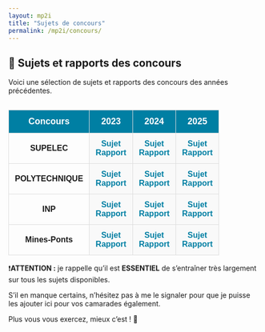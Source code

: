 ```yaml
---
layout: mp2i
title: "Sujets de concours"
permalink: /mp2i/concours/
---
```



<style>
  .concours-table {
    width: 100%;
    border-collapse: collapse;
    font-family: Arial, sans-serif;
    text-align: center;
    margin-top: 30px;
  }

  .concours-table th, .concours-table td {
    padding: 12px;
    border: 1px solid #ddd;
  }

  .concours-table th {
    background-color: #007fa3;
    color: white;
    font-size: 1.1em;
  }

  .concours-table td.subject-cell {
    background-color: #f9f9f9;
  }

  .concours-table tr:hover {
    background-color: #f1f1f1;
  }

  .concours-table a {
    color: #007fa3;
    text-decoration: none;
    font-weight: bold;
  }

  .concours-table a:hover {
    text-decoration: underline;
  }
</style>

## 📝 Sujets et rapports des concours

Voici une sélection de sujets et rapports des concours des années précédentes.

<table class="concours-table">
  <thead>
    <tr>
      <th>Concours</th>
      <th>2023</th>
      <th>2024</th>
      <th>2025</th>
    </tr>
  </thead>
  <tbody>
    <tr>
      <td><strong>SUPELEC</strong></td>
      <td class="subject-cell">
        <a href="#">Sujet</a><br>
        <a href="#">Rapport</a>
      </td>
      <td class="subject-cell">
        <a href="#">Sujet</a><br>
        <a href="#">Rapport</a>
      </td>
      <td class="subject-cell">
        <a href="#">Sujet</a><br>
        <a href="#">Rapport</a>
      </td>
    </tr>
    <tr>
      <td><strong>POLYTECHNIQUE</strong></td>
      <td class="subject-cell">
        <a href="#">Sujet</a><br>
        <a href="#">Rapport</a>
      </td>
      <td class="subject-cell">
        <a href="#">Sujet</a><br>
        <a href="#">Rapport</a>
      </td>
      <td class="subject-cell">
        <a href="#">Sujet</a><br>
        <a href="#">Rapport</a>
      </td>
    </tr>
    <tr>
      <td><strong>INP</strong></td>
      <td class="subject-cell">
        <a href="#">Sujet</a><br>
        <a href="#">Rapport</a>
      </td>
      <td class="subject-cell">
        <a href="#">Sujet</a><br>
        <a href="#">Rapport</a>
      </td>
      <td class="subject-cell">
        <a href="#">Sujet</a><br>
        <a href="#">Rapport</a>
      </td>
    </tr>
    <tr>
      <td><strong>Mines-Ponts</strong></td>
      <td class="subject-cell">
        <a href="#">Sujet</a><br>
        <a href="#">Rapport</a>
      </td>
      <td class="subject-cell">
        <a href="#">Sujet</a><br>
        <a href="#">Rapport</a>
      </td>
      <td class="subject-cell">
        <a href="#">Sujet</a><br>
        <a href="#">Rapport</a>
      </td>
    </tr>
  </tbody>
</table>


❗️**ATTENTION :** je rappelle qu’il est **ESSENTIEL** de s’entraîner très largement sur tous les sujets disponibles. 

S’il en manque certains, n’hésitez pas à me le signaler pour que je puisse les ajouter ici pour vos camarades également. 

Plus vous vous exercez, mieux c’est ! 💪
